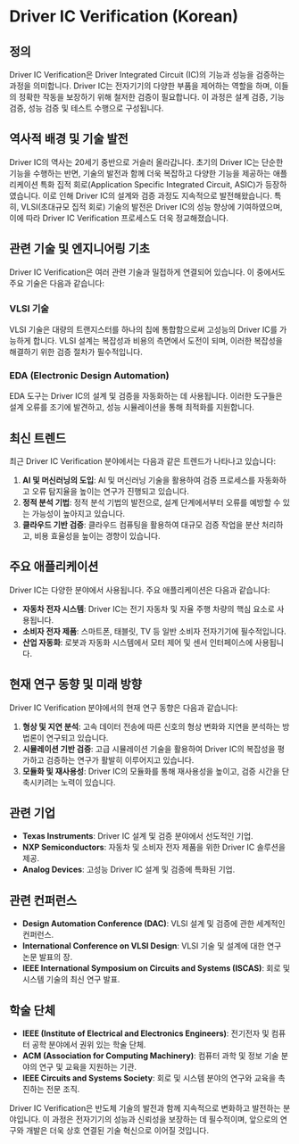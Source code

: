 # Driver IC Verification (Korean)

## 정의

Driver IC Verification은 Driver Integrated Circuit (IC)의 기능과 성능을 검증하는 과정을 의미합니다. Driver IC는 전자기기의 다양한 부품을 제어하는 역할을 하며, 이들의 정확한 작동을 보장하기 위해 철저한 검증이 필요합니다. 이 과정은 설계 검증, 기능 검증, 성능 검증 및 테스트 수행으로 구성됩니다.

## 역사적 배경 및 기술 발전

Driver IC의 역사는 20세기 중반으로 거슬러 올라갑니다. 초기의 Driver IC는 단순한 기능을 수행하는 반면, 기술의 발전과 함께 더욱 복잡하고 다양한 기능을 제공하는 애플리케이션 특화 집적 회로(Application Specific Integrated Circuit, ASIC)가 등장하였습니다. 이로 인해 Driver IC의 설계와 검증 과정도 지속적으로 발전해왔습니다. 특히, VLSI(초대규모 집적 회로) 기술의 발전은 Driver IC의 성능 향상에 기여하였으며, 이에 따라 Driver IC Verification 프로세스도 더욱 정교해졌습니다.

## 관련 기술 및 엔지니어링 기초

Driver IC Verification은 여러 관련 기술과 밀접하게 연결되어 있습니다. 이 중에서도 주요 기술은 다음과 같습니다:

### VLSI 기술

VLSI 기술은 대량의 트랜지스터를 하나의 칩에 통합함으로써 고성능의 Driver IC를 가능하게 합니다. VLSI 설계는 복잡성과 비용의 측면에서 도전이 되며, 이러한 복잡성을 해결하기 위한 검증 절차가 필수적입니다.

### EDA (Electronic Design Automation)

EDA 도구는 Driver IC의 설계 및 검증을 자동화하는 데 사용됩니다. 이러한 도구들은 설계 오류를 조기에 발견하고, 성능 시뮬레이션을 통해 최적화를 지원합니다.

## 최신 트렌드

최근 Driver IC Verification 분야에서는 다음과 같은 트렌드가 나타나고 있습니다:

1. **AI 및 머신러닝의 도입**: AI 및 머신러닝 기술을 활용하여 검증 프로세스를 자동화하고 오류 탐지율을 높이는 연구가 진행되고 있습니다.
2. **정적 분석 기법**: 정적 분석 기법의 발전으로, 설계 단계에서부터 오류를 예방할 수 있는 가능성이 높아지고 있습니다.
3. **클라우드 기반 검증**: 클라우드 컴퓨팅을 활용하여 대규모 검증 작업을 분산 처리하고, 비용 효율성을 높이는 경향이 있습니다.

## 주요 애플리케이션

Driver IC는 다양한 분야에서 사용됩니다. 주요 애플리케이션은 다음과 같습니다:

- **자동차 전자 시스템**: Driver IC는 전기 자동차 및 자율 주행 차량의 핵심 요소로 사용됩니다.
- **소비자 전자 제품**: 스마트폰, 태블릿, TV 등 일반 소비자 전자기기에 필수적입니다.
- **산업 자동화**: 로봇과 자동화 시스템에서 모터 제어 및 센서 인터페이스에 사용됩니다.

## 현재 연구 동향 및 미래 방향

Driver IC Verification 분야에서의 현재 연구 동향은 다음과 같습니다:

1. **형상 및 지연 분석**: 고속 데이터 전송에 따른 신호의 형상 변화와 지연을 분석하는 방법론이 연구되고 있습니다.
2. **시뮬레이션 기반 검증**: 고급 시뮬레이션 기술을 활용하여 Driver IC의 복잡성을 평가하고 검증하는 연구가 활발히 이루어지고 있습니다.
3. **모듈화 및 재사용성**: Driver IC의 모듈화를 통해 재사용성을 높이고, 검증 시간을 단축시키려는 노력이 있습니다.

## 관련 기업

- **Texas Instruments**: Driver IC 설계 및 검증 분야에서 선도적인 기업.
- **NXP Semiconductors**: 자동차 및 소비자 전자 제품을 위한 Driver IC 솔루션을 제공.
- **Analog Devices**: 고성능 Driver IC 설계 및 검증에 특화된 기업.

## 관련 컨퍼런스

- **Design Automation Conference (DAC)**: VLSI 설계 및 검증에 관한 세계적인 컨퍼런스.
- **International Conference on VLSI Design**: VLSI 기술 및 설계에 대한 연구 논문 발표의 장.
- **IEEE International Symposium on Circuits and Systems (ISCAS)**: 회로 및 시스템 기술의 최신 연구 발표.

## 학술 단체

- **IEEE (Institute of Electrical and Electronics Engineers)**: 전기전자 및 컴퓨터 공학 분야에서 권위 있는 학술 단체.
- **ACM (Association for Computing Machinery)**: 컴퓨터 과학 및 정보 기술 분야의 연구 및 교육을 지원하는 기관.
- **IEEE Circuits and Systems Society**: 회로 및 시스템 분야의 연구와 교육을 촉진하는 전문 조직.

Driver IC Verification은 반도체 기술의 발전과 함께 지속적으로 변화하고 발전하는 분야입니다. 이 과정은 전자기기의 성능과 신뢰성을 보장하는 데 필수적이며, 앞으로의 연구와 개발은 더욱 상호 연결된 기술 혁신으로 이어질 것입니다.